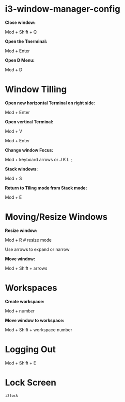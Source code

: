 # i3-window-manager-config

__Close window:__

Mod + Shift + Q

__Open the Tnerminal:__

Mod + Enter 

__Open D Menu:__

Mod + D

# Window Tilling

__Open new horizontal Terminal on right side:__

Mod + Enter

__Open vertical Terminal:__

Mod + V 

Mod + Enter

__Change window Focus:__

Mod + keyboard arrows or J K L ;


__Stack windows:__

Mod + S 

__Return to Tiling mode from Stack mode:__

Mod + E

# Moving/Resize Windows

__Resize window:__

Mod + R  # resize mode

Use arrows to expand or narrow

__Move window:__

Mod + Shift + arrows

# Workspaces

__Create workspace:__

Mod + number

__Move window to workspace:__

Mod + Shift + workspace  number

# Logging Out

Mod + Shift + E 

# Lock Screen

```bash
i3lock
```
